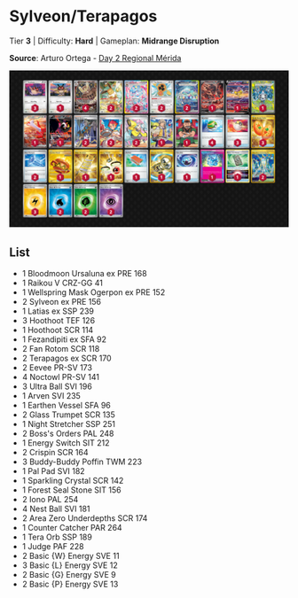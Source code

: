# Sylveon/Terapagos

Tier **3** | Difficulty: **Hard** | Gameplan: **Midrange Disruption**

**Source**: Arturo Ortega - [Day 2 Regional Mérida](https://limitlesstcg.com/decks/list/15898)

![decklist](../../!Images/Standard/15BRS-PRE/Sylveon-Terapagos.png)

## List
* 1 Bloodmoon Ursaluna ex PRE 168
* 1 Raikou V CRZ-GG 41
* 1 Wellspring Mask Ogerpon ex PRE 152
* 2 Sylveon ex PRE 156
* 1 Latias ex SSP 239
* 3 Hoothoot TEF 126
* 1 Hoothoot SCR 114
* 1 Fezandipiti ex SFA 92
* 2 Fan Rotom SCR 118
* 2 Terapagos ex SCR 170
* 2 Eevee PR-SV 173
* 4 Noctowl PR-SV 141
* 3 Ultra Ball SVI 196
* 1 Arven SVI 235
* 1 Earthen Vessel SFA 96
* 2 Glass Trumpet SCR 135
* 1 Night Stretcher SSP 251
* 2 Boss's Orders PAL 248
* 1 Energy Switch SIT 212
* 2 Crispin SCR 164
* 3 Buddy-Buddy Poffin TWM 223
* 1 Pal Pad SVI 182
* 1 Sparkling Crystal SCR 142
* 1 Forest Seal Stone SIT 156
* 2 Iono PAL 254
* 4 Nest Ball SVI 181
* 2 Area Zero Underdepths SCR 174
* 1 Counter Catcher PAR 264
* 1 Tera Orb SSP 189
* 1 Judge PAF 228
* 2 Basic {W} Energy SVE 11
* 3 Basic {L} Energy SVE 12
* 2 Basic {G} Energy SVE 9
* 2 Basic {P} Energy SVE 13